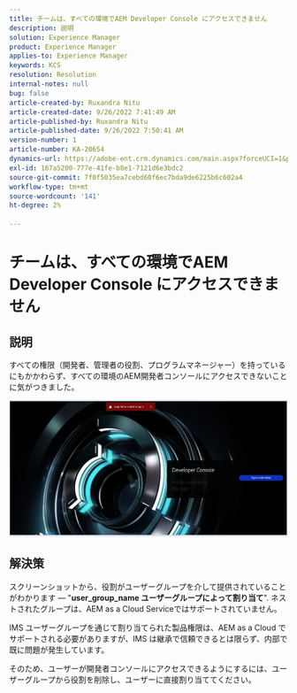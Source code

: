 ```yaml
---
title: チームは、すべての環境でAEM Developer Console にアクセスできません
description: 説明
solution: Experience Manager
product: Experience Manager
applies-to: Experience Manager
keywords: KCS
resolution: Resolution
internal-notes: null
bug: false
article-created-by: Ruxandra Nitu
article-created-date: 9/26/2022 7:41:49 AM
article-published-by: Ruxandra Nitu
article-published-date: 9/26/2022 7:50:41 AM
version-number: 1
article-number: KA-20654
dynamics-url: https://adobe-ent.crm.dynamics.com/main.aspx?forceUCI=1&pagetype=entityrecord&etn=knowledgearticle&id=d4a7c7a8-6e3d-ed11-9db1-002248086a73
exl-id: 167a5200-777e-41fe-b8e1-7121d6e3bdc2
source-git-commit: 7f0f5035ea7cebd60f6ec7bda9de6225b6c602a4
workflow-type: tm+mt
source-wordcount: '141'
ht-degree: 2%

---
```


# チームは、すべての環境でAEM Developer Console にアクセスできません

## 説明


すべての権限（開発者、管理者の役割、プログラムマネージャー）を持っているにもかかわらず、すべての環境のAEM開発者コンソールにアクセスできないことに気がつきました。

![](assets/___c5e8bdde-6f3d-ed11-9db1-002248086a73___.png)


## 解決策


スクリーンショットから、役割がユーザーグループを介して提供されていることがわかります — &quot;<b>user_group_name ユーザーグループによって割り当て</b>&quot;.
ネストされたグループは、AEM as a Cloud Serviceではサポートされていません。

IMS ユーザーグループを通じて割り当てられた製品権限は、AEM as a Cloud でサポートされる必要がありますが、IMS は継承で信頼できるとは限らず、内部で既に問題が発生しています。



そのため、ユーザーが開発者コンソールにアクセスできるようにするには、ユーザーグループから役割を削除し、ユーザーに直接割り当ててください。
